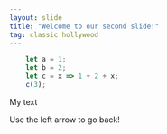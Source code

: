 ```yaml
---
layout: slide
title: "Welcome to our second slide!"
tag: classic hollywood
---
```

```js [1-2|3|4]
    let a = 1;
    let b = 2;
    let c = x => 1 + 2 + x;
    c(3);
```
    
My text

Use the left arrow to go back!
